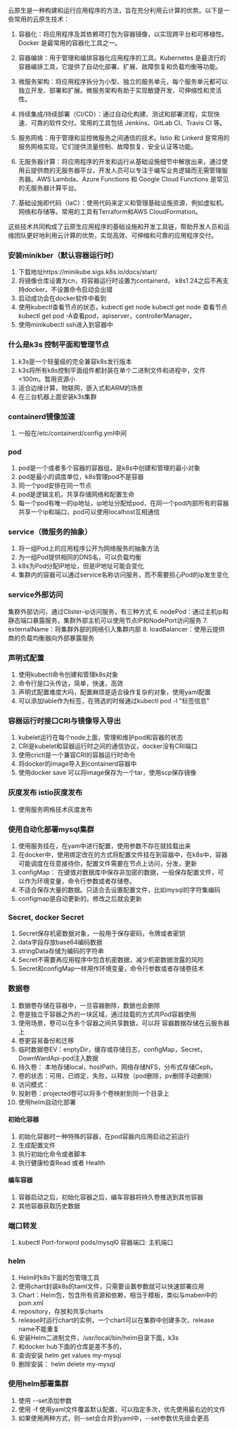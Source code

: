 云原生是一种构建和运行应用程序的方法，旨在充分利用云计算的优势。以下是一些常用的云原生技术：

1. 容器化：将应用程序及其依赖项打包为容器镜像，以实现跨平台和可移植性。Docker 是最常用的容器化工具之一。

2. 容器编排：用于管理和编排容器化应用程序的工具。Kubernetes 是最流行的容器编排工具，它提供了自动化部署、扩展、故障恢复和负载均衡等功能。

3. 微服务架构：将应用程序拆分为小型、独立的服务单元，每个服务单元都可以独立开发、部署和扩展。微服务架构有助于实现敏捷开发、可伸缩性和灵活性。

4. 持续集成/持续部署（CI/CD）：通过自动化构建、测试和部署流程，实现快速、可靠的软件交付。常用的工具包括 Jenkins、GitLab CI、Travis CI 等。

5. 服务网格：用于管理和监控微服务之间通信的技术。Istio 和 Linkerd 是常用的服务网格实现，它们提供流量控制、故障恢复、安全认证等功能。

6. 无服务器计算：将应用程序的开发和运行从基础设施细节中解放出来，通过使用云提供商的无服务器平台，开发人员可以专注于编写业务逻辑而无需管理服务器。AWS Lambda、Azure Functions 和 Google Cloud Functions 是常见的无服务器计算平台。

7. 基础设施即代码（IaC）：使用代码来定义和管理基础设施资源，例如虚拟机、网络和存储等。常用的工具有Terraform和AWS CloudFormation。

这些技术共同构成了云原生应用程序的基础设施和开发工具链，帮助开发人员和运维团队更好地利用云计算的优势，实现高效、可伸缩和可靠的应用程序交付。

### 安装minikber（默认容器运行时）
1. 下载地址https://minikube.sigs.k8s.io/docs/start/
2. 将镜像仓库设置为cn，将容器运行时设置为containerd， k8s1.24之后不再支持docker，不设置命令启动会出错
3. 启动成功会在docker软件中看到
4. 使用kubectl查看节点的状态，kubectl get node  kubectl get node 查看节点  kubectl get pod -A查看pod，apiserver，controllerManager，
5. 使用minikubectl ssh进入到容器中

### 什么是k3s  控制平面和管理节点
1. k3s是一个轻量级的完全兼容k8s发行版本
2. k3s将所有k8s控制平面组件都封装在单个二进制文件和进程中，文件<100m。暂用资源小
3. 适合边缘计算，物联网，嵌入式和ARM的场景
4. 在三台机器上面安装k3s集群

### containerd镜像加速
1. 一般在/etc/containerd/config.yml中间

### pod
1. pod是一个或者多个容器的容器组，是k8s中创建和管理的最小对象
2. pod是最小的调度单位，k8s管理pod不是容器
3. 同一个pod安排在同一节点
4. pod是逻辑主机，共享存储网络和配置生命
5. 每一个pod有唯一的ip地址，ip地址分配给pod，在同一个pod内部所有的容器共享一个ip和端口，pod可以使用localhost互相通信

### service（微服务的抽象）
1. 将一组Pod上的应用程序公开为网络服务的抽象方法
2. 为一组Pod提供相同的DNS名，可以负载均衡
3. k8s为Pod分配IP地址，但是IP地址可能会变化
4. 集群内的容器可以通过service名称访问服务，而不需要担心Pod的ip发生变化

### service外部访问
 集群外部访问，通过Clister-ip访问服务，有三种方式
6. nodePod：通过主机ip和静态端口暴露服务，集群外部主机可以使用节点IP和NodePort访问服务
7. externalName：将集群外部的网络引入集群内部
8. loadBalancer：使用云提供商的负载均衡器向外部暴露服务

### 声明式配置
1. 使用kubectl命令创建和管理k8s对象
2. 命令行是口头传达，简单，快速，高效
3. 声明式配置难度大吗，配置麻烦是适合操作复杂的对象，使用yaml配置 
4. 可以添加lable作为标签，在筛选的时候通过kubectl pod -l "标签信息"

### 容器运行时接口CRI与镜像导入导出
1. kubelet运行在每个node上面，管理和维护pod和容器的状态
2. CRI是kubelet和容器运行时之间的通信协议，docker没有CRI端口
3. 使用crictl是一个兼容CRI的容器运行时命令
4. 将docker的image导入到containerd容器中
5. 使用docker save 可以将image保存为一个tar，使用scp保存镜像

### 灰度发布 istio灰度发布
1. 使用服务网格技术灰度发布

### 使用自动化部署mysql集群
1. 使用服务挂在，在yam中进行配置，使用参数不存在就挂载出来
2. 在docker中，使用绑定改在的方式将配置文件挂在到容器中，在k8s中，容器可能调度在任意接待你，配置文件需要在节点上访问，分发，更新
3. configMap： 在键值对数据库中保存非加密的数据，一般保存配置文件，可以作为环境变量，命令行参数或者存储卷。
4. 不适合保存大量的数据。只适合去设置配置文件，比如mysql的字符集编码
5. configmap是自动更新的。修改之后就会更新

### Secret, docker Secret
1. Secret保存机密数据对象，一般用于保存密码，令牌或者密钥
2. data字段存放base64编码数据
3. stringData存储为编码的字符串
4. Secret不需要再应用程序中包含机密数据，减少机密数据泄露的风险
5. Secret和configMap一样用作环境变量，命令行参数或者存储卷技术

 ### 数据卷
 1. 数据卷存储在容器中，一旦容器删除，数据也会删除
 2. 卷是独立于容器之外的一块区域，通过挂载的方式共Pod容器使用
 3. 使用场景，卷可以在多个容器之间共享数据，可以将 容器数据存储在云服务器上
 4. 卷更容易备份和迁移
 5. 临时数据卷EV：enptyDir，缓存或存储日志，configMap，Secret，DownWardApi-pod注入数据
 6. 持久卷： 本地存储local，hostPath，网络存储NFS，分布式存储Ceph。
 7. 卷的状态：可用，已绑定，失败，以释放（pod删除，pv删除手动删除）
 8. 访问模式： 
 9. 投射卷：projected卷可以将多个卷映射到同一个目录上
 10. 使用helm自动化部署

#### 初始化容器
1. 初始化容器时一种特殊的容器，在pod容器内应用启动之前运行
2. 生成配置文件
3. 执行初始化命令或者脚本
4. 执行健康检查Read 或者 Health

#### 编车容器
1. 容器启动之后，初始化容器之后，编车容器将持久卷推送到其他容器
2. 其他容器获取历史数据

### 端口转发
1. kubectl Port-forword pods/mysql0 容器端口: 主机端口

### helm
1. Helm时k8s下面的包管理工具
2. 使用chart封装k8s的taml文件，只需要设置参数就可以快速部署应用
3. Chart：Helm包，包含所有资源和依赖，相当于模板，类似与maben中的pom.xml
4. repository，存放和共享charts
5. release时运行chart的实例，一个chart可以在集群中创建多次，release name不能重复
6. 安装Helm二进制文件，/usr/local/bin/helm目录下面，k3s
7. 和docker hub下面的仓库是差不多的，
8. 查询安装 helm get values my-mysql
9. 删除安装： helm delete my-mysql

### 使用helm部署集群
1. 使用 --set添加参数
2. 使用 -f 使用yaml文件覆盖默认配置，可以指定多次，优先使用最右边的文件
3. 如果使用两种方式，则--set会合并到yaml中，--set参数优先级会更高
